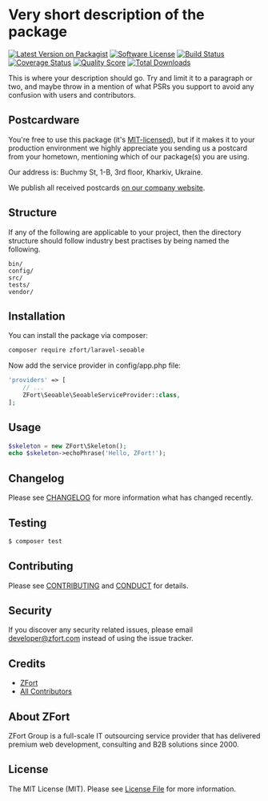 # Very short description of the package

[![Latest Version on Packagist][ico-version]][link-packagist]
[![Software License][ico-license]](LICENSE.md)
[![Build Status][ico-travis]][link-travis]
[![Coverage Status][ico-scrutinizer]][link-scrutinizer]
[![Quality Score][ico-code-quality]][link-code-quality]
[![Total Downloads][ico-downloads]][link-downloads]

This is where your description should go. Try and limit it to a paragraph or two, and maybe throw in a mention of what PSRs you support to avoid any confusion with users and contributors.

## Postcardware

You're free to use this package (it's [MIT-licensed](LICENSE.md)), but if it makes it to your production environment we highly appreciate you sending us a postcard from your hometown, mentioning which of our package(s) you are using.

Our address is: Buchmy St, 1-B, 3rd floor, Kharkiv, Ukraine.

We publish all received postcards [on our company website](https://zfort.com/en/opensource/postcards).

## Structure

If any of the following are applicable to your project, then the directory structure should follow industry best practises by being named the following.

```
bin/        
config/
src/
tests/
vendor/
```

## Installation
You can install the package via composer:

```bash
composer require zfort/laravel-seoable
```

Now add the service provider in config/app.php file:
```php
'providers' => [
    // ...
    ZFort\Seoable\SeoableServiceProvider::class,
];
```

## Usage

``` php
$skeleton = new ZFort\Skeleton();
echo $skeleton->echoPhrase('Hello, ZFort!');
```

## Changelog

Please see [CHANGELOG](CHANGELOG.md) for more information what has changed recently.

## Testing

``` bash
$ composer test
```

## Contributing

Please see [CONTRIBUTING](CONTRIBUTING.md) and [CONDUCT](CONDUCT.md) for details.

## Security

If you discover any security related issues, please email developer@zfort.com instead of using the issue tracker.

## Credits

- [ZFort](https://github.com/zfort)
- [All Contributors](../../contributors)

## About ZFort

ZFort Group is a full-scale IT outsourcing service provider that has delivered premium web development, consulting and B2B solutions since 2000.

## License

The MIT License (MIT). Please see [License File](LICENSE.md) for more information.

[ico-version]: https://img.shields.io/packagist/v/zfort/laravel-seoable.svg?style=flat-square
[ico-license]: https://img.shields.io/badge/license-MIT-brightgreen.svg?style=flat-square
[ico-travis]: https://img.shields.io/travis/zfort/laravel-seoable/master.svg?style=flat-square
[ico-scrutinizer]: https://img.shields.io/scrutinizer/coverage/g/zfort/laravel-seoable.svg?style=flat-square
[ico-code-quality]: https://img.shields.io/scrutinizer/g/zfort/laravel-seoable.svg?style=flat-square
[ico-downloads]: https://img.shields.io/packagist/dt/zfort/laravel-seoable.svg?style=flat-square

[link-packagist]: https://packagist.org/packages/zfort/laravel-seoable
[link-travis]: https://travis-ci.org/zfort/laravel-seoable
[link-scrutinizer]: https://scrutinizer-ci.com/g/zfort/laravel-seoable/code-structure
[link-code-quality]: https://scrutinizer-ci.com/g/zfort/laravel-seoable
[link-downloads]: https://packagist.org/packages/zfort/laravel-seoable
[link-author]: https://github.com/zfort
[link-contributors]: ../../contributors